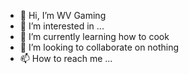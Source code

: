 - 👋 Hi, I’m WV Gaming
- 👀 I’m interested in ...
- 🌱 I’m currently learning how to cook 
- 💞️ I’m looking to collaborate on nothing
- 📫 How to reach me ...

<!---
DarrenPhan/DarrenPhan is a ✨ special ✨ repository because its `README.md` (this file) appears on your GitHub profile.
You can click the Preview link to take a look at your changes.
--->
